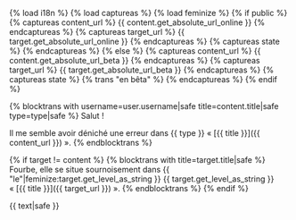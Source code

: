 {% load i18n %}
{% load captureas %}
{% load feminize %}
{% if public %}
    {% captureas content_url %} {{ content.get_absolute_url_online }} {% endcaptureas %}
    {% captureas target_url %} {{ target.get_absolute_url_online }} {% endcaptureas %}
    {% captureas state %} {% endcaptureas %}
{% else %}
    {% captureas content_url %} {{ content.get_absolute_url_beta }} {% endcaptureas %}
    {% captureas target_url %} {{ target.get_absolute_url_beta }} {% endcaptureas %}
    {% captureas state %} {% trans "en bêta" %} {% endcaptureas %}
{% endif %}



{% blocktrans with username=user.username|safe title=content.title|safe type=type|safe %}
Salut !

Il me semble avoir déniché une erreur dans {{ type }}
« [{{ title }}]({{ content_url }}) ».
{% endblocktrans %}

{% if target != content %}
{% blocktrans with title=target.title|safe %}
Fourbe, elle se situe sournoisement dans 
{{ "le"|feminize:target.get_level_as_string }} {{ target.get_level_as_string }} 
« [{{ title }}]({{ target_url }}) ».
{% endblocktrans %}
{% endif %}

{{ text|safe }}
